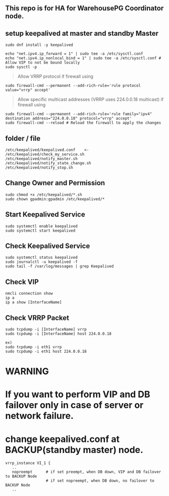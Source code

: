 ## This repo is for HA for WarehousePG Coordinator node.

## setup keepalived at master and standby Master
 ```
sudo dnf install -y keepalived 

echo "net.ipv4.ip_forward = 1" | sudo tee -a /etc/sysctl.conf
echo "net.ipv4.ip_nonlocal_bind = 1" | sudo tee -a /etc/sysctl.conf # Allow VIP to not be bound locally
sudo sysctl -p
 ```

> Allow VRRP protocol if firewall using <br>
 ```
sudo firewall-cmd --permanent --add-rich-rule='rule protocol value="vrrp" accept'
 ```
> Allow specific multicast addresses (VRRP uses 224.0.0.18 multicast) if firewall using <br>
 ```
sudo firewall-cmd --permanent --add-rich-rule='rule family="ipv4" destination address="224.0.0.18" protocol="vrrp" accept'
sudo firewall-cmd --reload # Reload the firewall to apply the changes
 ```

## folder / file
 ```
/etc/keepalived/keepalived.conf    <- 
/etc/keepalived/check_my_service.sh
/etc/keepalived/notify_master.sh
/etc/keepalived/notify_state_change.sh
/etc/keepalived/notify_stop.sh
 ```
## Change Owner and Permission
 ```
sudo chmod +x /etc/keepalived/*.sh
sudo chown gpadmin:gpadmin /etc/keepalived/*
 ```

## Start Keepalived Service
 ```
sudo systemctl enable keepalived
sudo systemctl start keepalived
 ```
## Check Keepalived Service 
 ```
sudo systemctl status keepalived
sudo journalctl -u keepalived -f
sudo tail -f /var/log/messages | grep Keepalived
 ```
## Check VIP 
 ```
nmcli connection show
ip a
ip a show [InterfaceName]
 ```

## Check VRRP Packet
 ```
sudo tcpdump -i [InterfaceName] vrrp
sudo tcpdump -i [InterfaceName] host 224.0.0.18

ex) 
sudo tcpdump -i eth1 vrrp
sudo tcpdump -i eth1 host 224.0.0.18
 ```

# WARNING
# If you want to perform VIP and DB failover only in case of server or network failure.
# change keepalived.conf at BACKUP(standby master) node.
 ```
vrrp_instance VI_1 {
    ..
    nopreempt      # if set preempt, when DB down, VIP and DB failover to BACKUP Node
                   # if set nopreempt, when DB down, no failover to BACKUP Node
    ..

 ```




